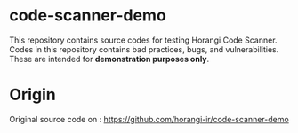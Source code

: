 # code-scanner-demo

This repository contains source codes for testing Horangi Code Scanner. Codes in this repository contains bad practices, bugs, and vulnerabilities. These are intended for **demonstration purposes only**.

# Origin

Original source code on : https://github.com/horangi-ir/code-scanner-demo
